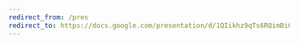 ```yaml
---
redirect_from: /pres
redirect_to: https://docs.google.com/presentation/d/1QIikhz9qTs6RQimBiCPicM2dpEnGfeGUaqDIdTESswM/edit?usp=sharing
---
```



